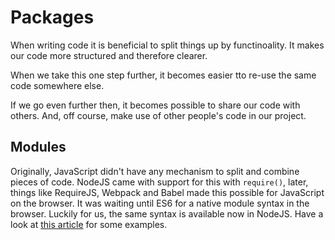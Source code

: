 # Packages

When writing code it is beneficial to split things up by functinoality. It makes our code more structured and therefore clearer.

When we take this one step further, it becomes easier tto re-use the same code somewhere else.

If we go even further then, it becomes possible to share our code with others. And, off course, make use of other people's code in our project.

## Modules

Originally, JavaScript didn't have any mechanism to split and combine pieces of code. NodeJS came with support for this with `require()`, later, things like RequireJS, Webpack and Babel made this possible for JavaScript on the browser. It was waiting until ES6 for a native module syntax in the browser. Luckily for us, the same syntax is available now in NodeJS. Have a look at [this article](https://medium.com/@joabi/understanding-require-and-import-in-javascript-524b588c3b74) for some examples.